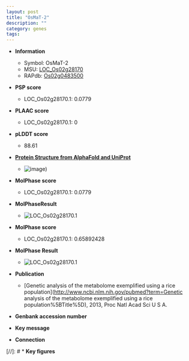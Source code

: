 ```yaml
---
layout: post
title: "OsMaT-2"
description: ""
category: genes
tags: 
---
```


* **Information**  
    + Symbol: OsMaT-2  
    + MSU: [LOC_Os02g28170](http://rice.plantbiology.msu.edu/cgi-bin/ORF_infopage.cgi?orf=LOC_Os02g28170)  
    + RAPdb: [Os02g0483500](http://rapdb.dna.affrc.go.jp/viewer/gbrowse_details/irgsp1?name=Os02g0483500)  

* **PSP score**  
    + LOC_Os02g28170.1: 0.0779 

* **PLAAC score**  
    + LOC_Os02g28170.1: 0 

* **pLDDT score**
    + 88.61

* **[Protein Structure from AlphaFold and UniProt](https://www.uniprot.org/uniprotkb/Q6K2J2/entry#structure)**
    + ![image](https://ricepsp.github.io/images/Q6/AF-Q6K2J2-F1.png))

* **MolPhase score**
    + LOC_Os02g28170.1: 0.0779

* **MolPhaseResult**
    + ![LOC_Os02g28170.1](https://ricepsp.github.io/pictures/LOC_Os02g/LOC_Os02g28170.1.png)

* **MolPhase score**
    + LOC_Os02g28170.1: 0.65892428

* **MolPhase Result**
    + ![LOC_Os02g28170.1](https://304243504.github.io/Pictures/LOC_Os02g/LOC_Os02g28170.1.png)

* **Publication**  
    + [Genetic analysis of the metabolome exemplified using a rice population](http://www.ncbi.nlm.nih.gov/pubmed?term=Genetic analysis of the metabolome exemplified using a rice population%5BTitle%5D), 2013, Proc Natl Acad Sci U S A.

* **Genbank accession number**  

* **Key message**  

* **Connection**  

[//]: # * **Key figures**  


